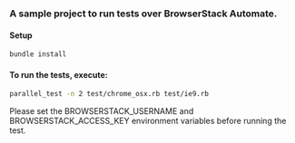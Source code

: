 ### A sample project to run tests over BrowserStack Automate.

#### Setup

```bash
bundle install
```

#### To run the tests, execute:

```bash
parallel_test -n 2 test/chrome_osx.rb test/ie9.rb
```

Please set the BROWSERSTACK_USERNAME and BROWSERSTACK_ACCESS_KEY environment variables before running the test.

